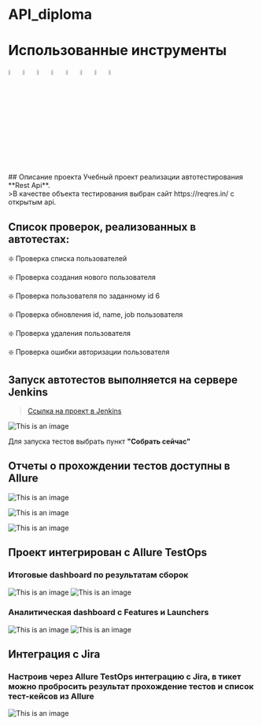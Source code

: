 # API_diploma
# Использованные инструменты
<p align="left">
<code><img width="5%" title="Python" src="https://upload.wikimedia.org/wikipedia/commons/thumb/0/0a/Python.svg/1024px-Python.svg.png"></code>
<code><img width="5%" title="Pycharm" src="https://upload.wikimedia.org/wikipedia/commons/thumb/1/1d/PyCharm_Icon.svg/1200px-PyCharm_Icon.svg.png"></code>
<code><img width="5%" title="Pytest" src="https://upload.wikimedia.org/wikipedia/commons/b/ba/Pytest_logo.svg"></code>
<code><img width="5%" title="Requests" src="https://upload.wikimedia.org/wikipedia/commons/a/aa/Requests_Python_Logo.png"></code>
<code><img width="5%" title="Allure Report" src="https://avatars.githubusercontent.com/u/5879127?s=200&v=4"></code>
<code><img width="5%" title="Allure TestOps" src="https://marketplace-cdn.atlassian.com/files/92e2d8c3-2a30-46c0-bf21-2453a4a270d3?fileType=image&mode=full-fit"></code>
<code><img width="5%" title="GitHub" src="https://cdn-icons-png.flaticon.com/512/25/25231.png"></code>
<code><img width="5%" title="Jenkins" src="https://avatars.githubusercontent.com/u/2520748?v=4"></code>
</code>
</p>
## Описание проекта
Учебный проект реализации автотестирования **Rest Api**.<br/>
>В качестве объекта тестирования выбран сайт https://reqres.in/ с открытым api.<br/>

## Список проверок, реализованных в автотестах:
:sparkle: Проверка списка пользователей

:sparkle: Проверка создания нового пользователя

:sparkle: Проверка пользователя по заданному id 6

:sparkle: Проверка обновления id, name, job пользователя

:sparkle: Проверка удаления пользователя

:sparkle: Проверка ошибки авторизации пользователя

## Запуск автотестов выполняется на сервере Jenkins
> <a target="_blank" href="https://jenkins.autotests.cloud/job/API_diploma/allure/">Ссылка на проект в Jenkins</a>

![This is an image](/resourses/jenkins.png)

Для запуска тестов выбрать пункт **"Собрать сейчас"**

## Отчеты о прохождении тестов доступны в Allure
![This is an image](/resourses/Allure_report.png)

![This is an image](/resourses/Allure_graphs.png)

![This is an image](/resourses/Allure_behaviors.png)

## Проект интегрирован с Allure TestOps

### Итоговые dashboard по результатам сборок
![This is an image](/resourses/AllureTestOps_dashboard.png)
![This is an image](/resourses/TestOps_testcases.png)


### Аналитическая dashboard с Features и Launchers
![This is an image](/resourses/AllureTestOps_features.png)
![This is an image](/resourses/AllureTestOps_launchers.png)

## Интеграция с Jira
### Настроив через Allure TestOps интеграцию с Jira, в тикет можно пробросить результат прохождение тестов и список тест-кейсов из Allure
![This is an image](/resourses/jira.png)







